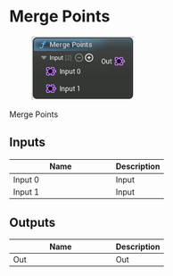 # Merge Points

<div align="left" data-full-width="false"><figure><img src="../../../api/Point/Merge_Points.png" alt=""><figcaption></figcaption></figure></div>

Merge Points

## Inputs

<table><thead><tr><th width="170">Name</th><th>Description</th></tr></thead><tbody><tr><td>Input 0</td><td>Input</td></tr><tr><td>Input 1</td><td>Input</td></tr></tbody></table>

## Outputs

<table><thead><tr><th width="170">Name</th><th>Description</th></tr></thead><tbody><tr><td>Out</td><td>Out</td></tr></tbody></table>
